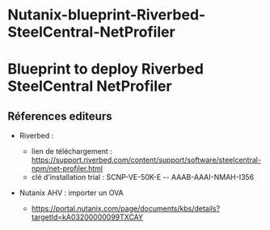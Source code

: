# Nutanix-blueprint-Riverbed-SteelCentral-NetProfiler
Blueprint to deploy Riverbed SteelCentral NetProfiler
================
  
Réferences editeurs
------------
- Riverbed : 
  -  lien de téléchargement : https://support.riverbed.com/content/support/software/steelcentral-npm/net-profiler.html
  -  clé d'installation trial : SCNP-VE-50K-E -- AAAB-AAAI-NMAH-I356

- Nutanix AHV : importer un OVA
  - https://portal.nutanix.com/page/documents/kbs/details?targetId=kA03200000099TXCAY


